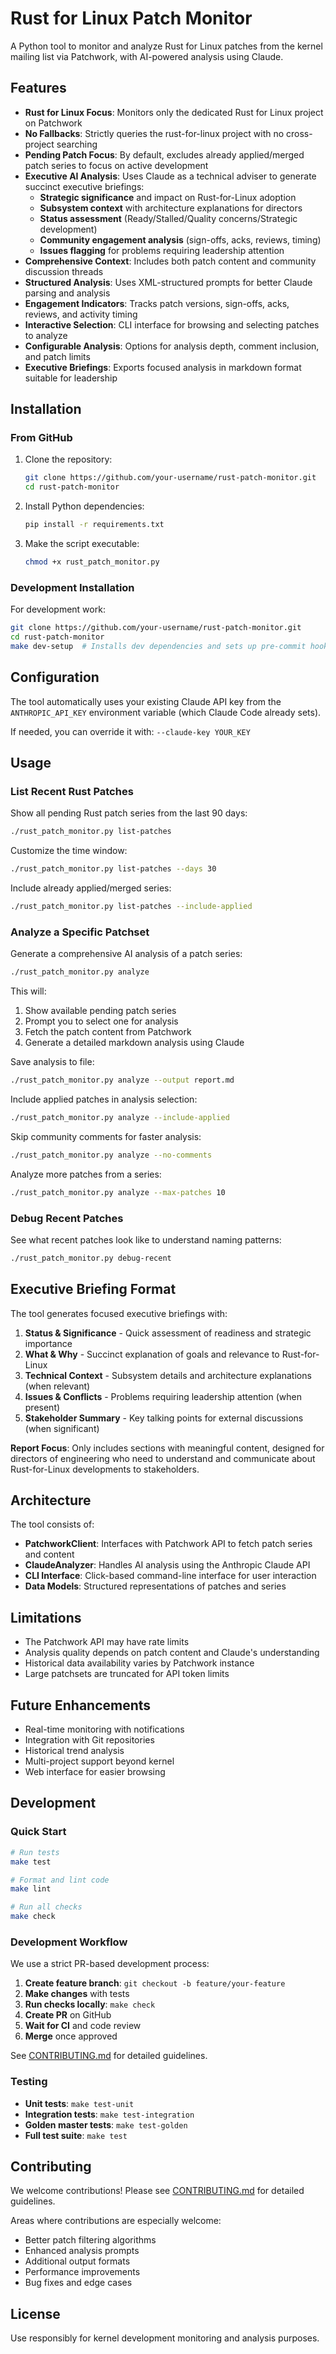 # Rust for Linux Patch Monitor

A Python tool to monitor and analyze Rust for Linux patches from the kernel mailing list via Patchwork, with AI-powered analysis using Claude.

## Features

- **Rust for Linux Focus**: Monitors only the dedicated Rust for Linux project on Patchwork
- **No Fallbacks**: Strictly queries the rust-for-linux project with no cross-project searching
- **Pending Patch Focus**: By default, excludes already applied/merged patch series to focus on active development
- **Executive AI Analysis**: Uses Claude as a technical adviser to generate succinct executive briefings:
  - **Strategic significance** and impact on Rust-for-Linux adoption  
  - **Subsystem context** with architecture explanations for directors
  - **Status assessment** (Ready/Stalled/Quality concerns/Strategic development)
  - **Community engagement analysis** (sign-offs, acks, reviews, timing)
  - **Issues flagging** for problems requiring leadership attention
- **Comprehensive Context**: Includes both patch content and community discussion threads
- **Structured Analysis**: Uses XML-structured prompts for better Claude parsing and analysis
- **Engagement Indicators**: Tracks patch versions, sign-offs, acks, reviews, and activity timing
- **Interactive Selection**: CLI interface for browsing and selecting patches to analyze
- **Configurable Analysis**: Options for analysis depth, comment inclusion, and patch limits
- **Executive Briefings**: Exports focused analysis in markdown format suitable for leadership

## Installation

### From GitHub

1. Clone the repository:
   ```bash
   git clone https://github.com/your-username/rust-patch-monitor.git
   cd rust-patch-monitor
   ```

2. Install Python dependencies:
   ```bash
   pip install -r requirements.txt
   ```

3. Make the script executable:
   ```bash
   chmod +x rust_patch_monitor.py
   ```

### Development Installation

For development work:
```bash
git clone https://github.com/your-username/rust-patch-monitor.git
cd rust-patch-monitor
make dev-setup  # Installs dev dependencies and sets up pre-commit hooks
```

## Configuration

The tool automatically uses your existing Claude API key from the `ANTHROPIC_API_KEY` environment variable (which Claude Code already sets). 

If needed, you can override it with: `--claude-key YOUR_KEY`

## Usage

### List Recent Rust Patches

Show all pending Rust patch series from the last 90 days:

```bash
./rust_patch_monitor.py list-patches
```

Customize the time window:
```bash
./rust_patch_monitor.py list-patches --days 30
```

Include already applied/merged series:
```bash
./rust_patch_monitor.py list-patches --include-applied
```

### Analyze a Specific Patchset

Generate a comprehensive AI analysis of a patch series:

```bash
./rust_patch_monitor.py analyze
```

This will:
1. Show available pending patch series
2. Prompt you to select one for analysis
3. Fetch the patch content from Patchwork
4. Generate a detailed markdown analysis using Claude

Save analysis to file:
```bash
./rust_patch_monitor.py analyze --output report.md
```

Include applied patches in analysis selection:
```bash
./rust_patch_monitor.py analyze --include-applied
```

Skip community comments for faster analysis:
```bash
./rust_patch_monitor.py analyze --no-comments
```

Analyze more patches from a series:
```bash
./rust_patch_monitor.py analyze --max-patches 10
```

### Debug Recent Patches

See what recent patches look like to understand naming patterns:

```bash
./rust_patch_monitor.py debug-recent
```

## Executive Briefing Format

The tool generates focused executive briefings with:

1. **Status & Significance** - Quick assessment of readiness and strategic importance
2. **What & Why** - Succinct explanation of goals and relevance to Rust-for-Linux
3. **Technical Context** - Subsystem details and architecture explanations (when relevant)
4. **Issues & Conflicts** - Problems requiring leadership attention (when present)
5. **Stakeholder Summary** - Key talking points for external discussions (when significant)

**Report Focus**: Only includes sections with meaningful content, designed for directors of engineering who need to understand and communicate about Rust-for-Linux developments to stakeholders.

## Architecture

The tool consists of:

- **PatchworkClient**: Interfaces with Patchwork API to fetch patch series and content
- **ClaudeAnalyzer**: Handles AI analysis using the Anthropic Claude API
- **CLI Interface**: Click-based command-line interface for user interaction
- **Data Models**: Structured representations of patches and series

## Limitations

- The Patchwork API may have rate limits
- Analysis quality depends on patch content and Claude's understanding
- Historical data availability varies by Patchwork instance
- Large patchsets are truncated for API token limits

## Future Enhancements

- Real-time monitoring with notifications
- Integration with Git repositories
- Historical trend analysis
- Multi-project support beyond kernel
- Web interface for easier browsing

## Development

### Quick Start

```bash
# Run tests
make test

# Format and lint code
make lint

# Run all checks
make check
```

### Development Workflow

We use a strict PR-based development process:

1. **Create feature branch**: `git checkout -b feature/your-feature`
2. **Make changes** with tests
3. **Run checks locally**: `make check`
4. **Create PR** on GitHub
5. **Wait for CI** and code review
6. **Merge** once approved

See [CONTRIBUTING.md](CONTRIBUTING.md) for detailed guidelines.

### Testing

- **Unit tests**: `make test-unit`
- **Integration tests**: `make test-integration`
- **Golden master tests**: `make test-golden`
- **Full test suite**: `make test`

## Contributing

We welcome contributions! Please see [CONTRIBUTING.md](CONTRIBUTING.md) for detailed guidelines.

Areas where contributions are especially welcome:
- Better patch filtering algorithms
- Enhanced analysis prompts
- Additional output formats
- Performance improvements
- Bug fixes and edge cases

## License

Use responsibly for kernel development monitoring and analysis purposes.